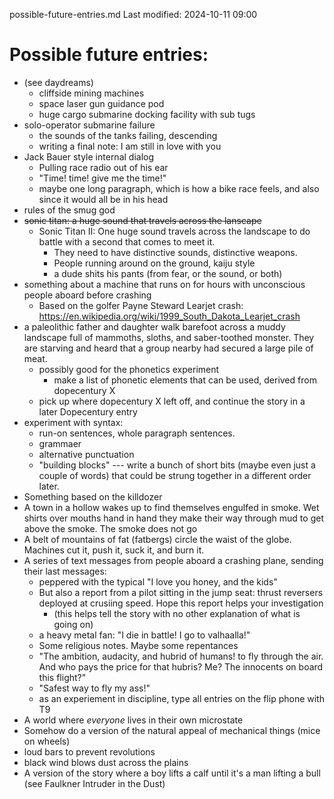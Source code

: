 possible-future-entries.md
Last modified: 2024-10-11 09:00

# Possible future entries:
* (see daydreams)
    * cliffside mining machines
    * space laser gun guidance pod
    * huge cargo submarine docking facility with sub tugs
* solo-operator submarine failure
    * the sounds of the tanks failing, descending
    * writing a final note: I am still in love with you
* Jack Bauer style internal dialog
    * Pulling race radio out of his ear
    * "Time! time! give me the time!"
    * maybe one long paragraph, which is how a bike race feels, and also since it would all be in his head
* rules of the smug god
* ~~sonic titan: a huge sound that travels across the lanscape~~
    * Sonic Titan II: One huge sound travels across the landscape to do battle with a second that comes to meet it. 
        * They need to have distinctive sounds, distinctive weapons.
        * People running around on the ground, kaiju style
        * a dude shits his pants (from fear, or the sound, or both)
* something about a machine that runs on for hours with unconscious people aboard before crashing
    * Based on the golfer Payne Steward Learjet crash: https://en.wikipedia.org/wiki/1999_South_Dakota_Learjet_crash
* a paleolithic father and daughter walk barefoot across a muddy landscape full of mammoths, sloths, and saber-toothed monster. They are starving and heard that a group nearby had secured a large pile of meat.
    * possibly good for the phonetics experiment
        * make a list of phonetic elements that can be used, derived from dopecentury X
    * pick up where dopecentury X left off, and continue the story in a later Dopecentury entry
* experiment with syntax:
    * run-on sentences, whole paragraph sentences.
    * grammaer
    * alternative punctuation
    * "building blocks" --- write a bunch of short bits (maybe even just a couple of words) that could be strung together in a different order later.
* Something based on the killdozer
* A town in a hollow wakes up to find themselves engulfed in smoke. Wet shirts over mouths hand in hand they make their way through mud to get above the smoke. The smoke does not go
* A belt of mountains of fat (fatbergs) circle the waist of the globe. Machines cut it, push it, suck it, and burn it.
* A series of text messages from people aboard a crashing plane, sending their last messages:
    * peppered with the typical "I love you honey, and the kids"
    * But also a report from a pilot sitting in the jump seat: thrust reversers deployed at crusiing speed. Hope this report helps your investigation
        * (this helps tell the story with no other explanation of what is going on)
    * a heavy metal fan: "I die in battle! I go to valhaalla!"
    * Some religious notes. Maybe some repentances
    * "The ambition, audacity, and hubrid of humans! to fly through the air. And who pays the price for that hubris? Me? The innocents on board this flight?"
    * "Safest way to fly my ass!"
    * as an experiement in discipline, type all entries on the flip phone with T9
* A world where _everyone_ lives in their own microstate
* Somehow do a version of the natural appeal of mechanical things (mice on wheels)
* loud bars to prevent revolutions
* black wind blows dust across the plains
* A version of the story where a boy lifts a calf until it's a man lifting a bull (see Faulkner Intruder in the Dust)





